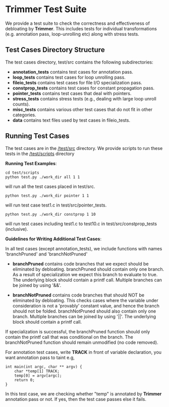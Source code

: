 Trimmer Test Suite
==================

We provide a test suite to check the correctness and effectiveness of debloating by **Trimmer**. This includes tests for individual transformations (e.g. annotation pass, loop-unrolling etc) along with stress tests. 

Test Cases Directory Structure
------------------

The test cases directory, test/src contains the following subdirectories:

  * **annotation_tests** contains test cases for annotation pass.
  * **loop_tests** contains test cases for loop unrolling pass.
  * **fileio_tests** contains test cases for file I/O specialization pass.
  * **constprop_tests** contains test cases for constant propagation pass.
  * **pointer_tests** contains test cases that deal with pointers.
  * **stress_tests** contains stress tests (e.g., dealing with large loop unroll counts).
  * **misc_tests** contains various other test cases that do not fit in other categories.
  * **data** contains text files used by test cases in fileio_tests.



Running Test Cases
------------------

The test cases are in the [/test/src](/test/src) directory. We provide scripts to run these tests in the [/test/scripts](/test/scripts) directory
  
 
 **Running Test Examples**:

```
cd test/scripts
python test.py ./work_dir all 1 1
```
    
will run all the test cases placed in test/src.

```
python test.py ./work_dir pointer 1 1
```
    
will run test case test1.c in test/src/pointer_tests.

    
```
python test.py ./work_dir constprop 1 10
```
    
will run test cases including test1.c to test10.c in test/src/constprop_tests (inclusive).

      
**Guidelines for Writing Additional Test Cases**:

In all test cases (except annotation_tests), we include functions with names 'branchPruned' and 'branchNotPruned'
  * **branchPruned** contains code branches that we expect should be eliminated by debloating. branchPruned should contain only one branch. As a result of specialization we expect this branch to evaluate to true. The underlying block should contain a printf call. Multiple branches can be joined by using '&&'.

  * **branchNotPruned** contains code branches that should NOT be eliminated by debloating. This checks cases where the variable under consideration is not a 'provably' constant value, and hence the branch should not be folded. branchNotPruned should also contain only one branch. Multiple branches  can be joined by using '||'. The underlying block should contain a printf call.

If specialization is successful, the branchPruned function should only contain the printf call that was conditional on the branch. 
The branchNotPruned function should remain unmodified (no code removed).

For annotation test cases, write **TRACK** in front of variable declaration, you want annotation pass to taint e.g,

```
int main(int argc, char ** argv) {
    char *temp[1] TRACK;
    temp[0] = argv[argc]; 
    return 0;
}
```

In this test case, we are checking whether "temp" is annotated by **Trimmer** annotation pass or not. If yes, then the test case passes else it fails.

